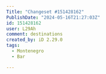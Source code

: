 ```yaml
---
Title: "Changeset #151428162"
PublishDate: "2024-05-16T21:27:03Z"
id: 151428162
user: L29Ah
comment: destinations
created_by: iD 2.29.0
tags:
  - Montenegro
  - Bar

---
```

